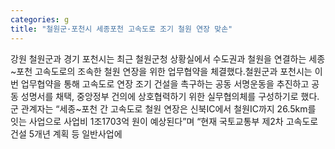 ```yaml
---
categories: g
title: "철원군·포천시 세종포천 고속도로 조기 철원 연장 맞손"
---
```

강원 철원군과 경기 포천시는 최근 철원군청 상황실에서 수도권과 철원을 연결하는 세종~포천 고속도로의 조속한 철원 연장을 위한 업무협약을 체결했다.철원군과 포천시는 이번 업무협약을 통해 고속도로 연장 조기 건설을 촉구하는 공동 서명운동을 추진하고 공동 성명서를 채택, 중앙정부 건의에 상호협력하기 위한 실무협의체를 구성하기로 했다.군 관계자는 “세종~포천 간 고속도로 철원 연장은 신북IC에서 철원IC까지 26.5km를 잇는 사업으로 사업비 1조1703억 원이 예상된다”며 “현재 국토교통부 제2차 고속도로 건설 5개년 계획 등 일반사업에